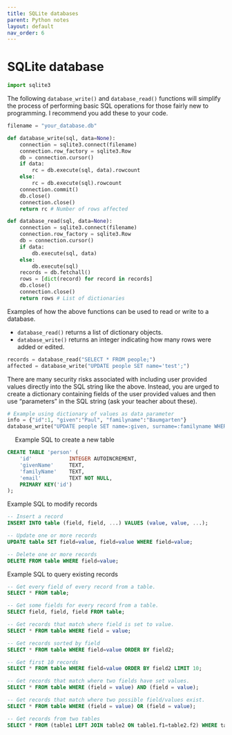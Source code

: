 ```yaml
---
title: SQLite databases
parent: Python notes
layout: default
nav_order: 6
---
```


# SQLite database

```py
import sqlite3
```

The following `database_write()` and `database_read()` functions will simplify the process of performing basic SQL operations for those fairly new to programming. I recommend you add these to your code.

```py
filename = "your_database.db"

def database_write(sql, data=None):
    connection = sqlite3.connect(filename)
    connection.row_factory = sqlite3.Row
    db = connection.cursor()
    if data:
        rc = db.execute(sql, data).rowcount
    else:
        rc = db.execute(sql).rowcount
    connection.commit()
    db.close()
    connection.close()
    return rc # Number of rows affected

def database_read(sql, data=None):
    connection = sqlite3.connect(filename)
    connection.row_factory = sqlite3.Row
    db = connection.cursor()
    if data:
        db.execute(sql, data)
    else:
        db.execute(sql)
    records = db.fetchall()
    rows = [dict(record) for record in records]
    db.close()
    connection.close()
    return rows # List of dictionaries
```

Examples of how the above functions can be used to read or write to a database.

* `database_read()` returns a list of dictionary objects.
* `database_write()` returns an integer indicating how many rows were added or edited.

```py
records = database_read("SELECT * FROM people;")
affected = database_write("UPDATE people SET name='test';")
```

There are many security risks associated with including user provided values directly into the SQL string like the above. Instead, you are urged to create a dictionary containing fields of the user provided values and then use “parameters” in the SQL string (ask your teacher about these).

```py
# Example using dictionary of values as data parameter
info = {"id":1, "given":"Paul", "familyname":"Baumgarten"}
database_write("UPDATE people SET name=:given, surname=:familyname WHERE id=:id;", info)
```
 
Example SQL to create a new table

```sql
CREATE TABLE 'person' (
    'id'            INTEGER AUTOINCREMENT,
    'givenName'     TEXT,
    'familyName'    TEXT,
    'email'         TEXT NOT NULL,
    PRIMARY KEY('id')
);
```

Example SQL to modify records

```sql
-- Insert a record
INSERT INTO table (field, field, ...) VALUES (value, value, ...);

-- Update one or more records
UPDATE table SET field=value, field=value WHERE field=value;

-- Delete one or more records
DELETE FROM table WHERE field=value;
```

Example SQL to query existing records

```sql
-- Get every field of every record from a table.
SELECT * FROM table;

-- Get some fields for every record from a table.
SELECT field, field, field FROM table;

-- Get records that match where field is set to value.
SELECT * FROM table WHERE field = value;

-- Get records sorted by field
SELECT * FROM table WHERE field=value ORDER BY field2;

-- Get first 10 records
SELECT * FROM table WHERE field=value ORDER BY field2 LIMIT 10;

-- Get records that match where two fields have set values.
SELECT * FROM table WHERE (field = value) AND (field = value);

-- Get records that match where two possible field/values exist.
SELECT * FROM table WHERE (field = value) OR (field = value);

-- Get records from two tables
SELECT * FROM (table1 LEFT JOIN table2 ON table1.f1=table2.f2) WHERE table1.f3=value;
```

